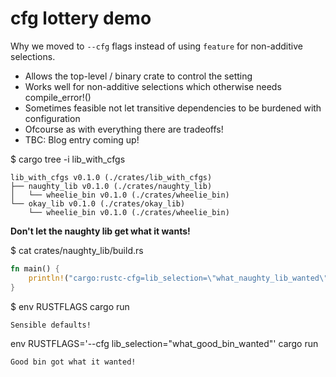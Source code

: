 # cfg lottery demo

Why we moved to `--cfg` flags instead of using `feature` for non-additive selections.

* Allows the top-level / binary crate to control the setting
* Works well for non-additive selections which otherwise needs compile_error!()
* Sometimes feasible not let transitive dependencies to be burdened with configuration
* Ofcourse as with everything there are tradeoffs!
* TBC: Blog entry coming up!

$ cargo tree -i lib_with_cfgs
```
lib_with_cfgs v0.1.0 (./crates/lib_with_cfgs)
├── naughty_lib v0.1.0 (./crates/naughty_lib)
│   └── wheelie_bin v0.1.0 (./crates/wheelie_bin)
└── okay_lib v0.1.0 (./crates/okay_lib)
    └── wheelie_bin v0.1.0 (./crates/wheelie_bin)
```

**Don't let the naughty lib get what it wants!**

$ cat crates/naughty_lib/build.rs 
```rust
fn main() {
    println!("cargo:rustc-cfg=lib_selection=\"what_naughty_lib_wanted\"");
}
```

$ env RUSTFLAGS cargo run
```
Sensible defaults!
```

env RUSTFLAGS='--cfg lib_selection="what_good_bin_wanted"' cargo run
```
Good bin got what it wanted!
```
